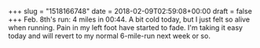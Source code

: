 +++
slug = "1518166748"
date = 2018-02-09T02:59:08+00:00
draft = false
+++
Feb. 8th's run: 4 miles in 00:44. A bit cold today, but I just felt so alive when running. Pain in my left foot have started to fade. I'm taking it easy today and will revert to my normal 6-mile-run next week or so.